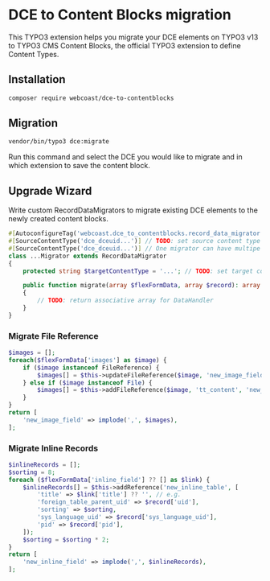 # DCE to Content Blocks migration

This TYPO3 extension helps you migrate your DCE elements on TYPO3 v13 to TYPO3 CMS Content Blocks, the official TYPO3 extension to define Content Types.

## Installation

```bash
composer require webcoast/dce-to-contentblocks
```

## Migration

```bash
vendor/bin/typo3 dce:migrate
```

Run this command and select the DCE you would like to migrate and in which extension to save the content block.

## Upgrade Wizard

Write custom RecordDataMigrators to migrate existing DCE elements to the newly created content blocks.

```php
#[AutoconfigureTag('webcoast.dce_to_contentblocks.record_data_migrator')]
#[SourceContentType('dce_dceuid...')] // TODO: set source content type
#[SourceContentType('dce_dceuid...')] // One migrator can have multipe source content types
class ...Migrator extends RecordDataMigrator
{
    protected string $targetContentType = '...'; // TODO: set target content type

    public function migrate(array $flexFormData, array $record): array
    {
        // TODO: return associative array for DataHandler
    }
}
```

### Migrate File Reference

```php
$images = [];
foreach($flexFormData['images'] as $image) {
    if ($image instanceof FileReference) {
        $images[] = $this->updateFileReference($image, 'new_image_field');
    } else if ($image instanceof File) {
        $images[] = $this->addFileReference($image, 'tt_content', 'new_image_field', $record['uid'], $record['pid'], $record['sys_language_uid']);
    }
}
return [
    'new_image_field' => implode(',', $images),
];
```

### Migrate Inline Records

```php
$inlineRecords = [];
$sorting = 8;
foreach ($flexFormData['inline_field'] ?? [] as $link) {
    $inlineRecords[] = $this->addReference('new_inline_table', [
        'title' => $link['title'] ?? '', // e.g.
        'foreign_table_parent_uid' => $record['uid'],
        'sorting' => $sorting,
        'sys_language_uid' => $record['sys_language_uid'],
        'pid' => $record['pid'],
    ]);
    $sorting = $sorting * 2;
}
return [
    'new_inline_field' => implode(',', $inlineRecords),
];
```
